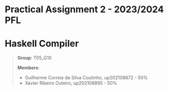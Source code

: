 # Practical Assignment 2 - 2023/2024 PFL
# Haskell Compiler

> **Group**: T05_G10
> 
> **Members**:
> - Guilherme Correia da Silva Coutinho, up202108872 - 50%
> - Xavier Ribeiro Outeiro, up202108895 - 50%
